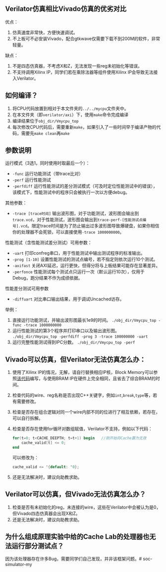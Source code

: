 ## Verilator仿真相比Vivado仿真的优劣对比

优点：
1. 仿真速度非常快，方便快速调试。
2. 不上板可不必安装Vivado，配合gtkwave仅需要下载不到200M的软件，非常轻量。

缺点：
1. 不是四态仿真器，不考虑X和Z，无法发现一些reg未初始化等错误。
2. 不支持调用Xilinx IP，同学们若在乘除法器等组件使用Xilinx IP会导致无法接入Verilator。

## 如何编译？

1. 将CPU代码放置到相对于本文件夹的`../../mycpu`文件夹中。
2. 在本文件夹（即`verilator/axi`）下，使用`make`命令完成编译
3. 编译结果位于`obj_dir/Vmycpu_top`
4. 每次修改CPU代码后，需要重新`make`，如果引入了一些时间早于编译产物的代码，需要先`make clean`再`make`

## 参数说明

运行模式（3选1，同时使用时取最后一个）：
- `-func` 运行功能测试（带trace比对）
- `-perf` 运行性能测试
- `-perfdiff` 运行性能测试的差分测试模式（可及时定位性能测试中的错误），该模式下，性能测试中的程序只会被执行一次以方便debug。

其他参数：
- `-trace [trace时间]` 输出波形图，对于功能测试，波形图会输出到`trace.vcd`，对于性能测试，波形图会输出到`trace-perf-[性能测试点编号].vcd`。限定trace时间是为了防止输出过多波形图导致爆硬盘，如果你相信你的处理器不会死锁，可以直接使用`-trace 1000000000`。

性能测试（含性能测试差分测试）可用参数：
- `-uart` 打印confreg串口，用于性能测试中输出测试程序的标准输出。
- `-prog [1-10]` 设置性能测试的测试点编号，若不指定则依次运行10个测试。
- `-axifast` 关闭AXI延迟，运行更快，但得分将与上板结果可能存在显著差异。
- `-perfonce` 性能测试每个测试点只运行一次（默认运行10次），仅用于Debug，跑分结果不作为成绩依据。

性能差分测试可用参数
- `-diffuart` 对比串口输出结果，用于调试Uncached访存。

举例：
1. 直接运行功能测试，并输出波形图最长1e9的时间。 `./obj_dir/Vmycpu_top -func -trace 1000000000`
2. 运行性能测试的第3个程序并打印串口以及输出波形图。 `./obj_dir/Vmycpu_top -perfdiff -prog 3 -trace 100000000 -uart`
3. 运行完整性能测试得到IPC分数。 `./obj_dir/Vmycpu_top -perf`

## Vivado可以仿真，但Verilator无法仿真怎么办：

1. 使用了Xilinx IP的情况，无解，请自行替换相应IP核，Block Memory可以参照[该代码](https://github.com/Maxpicca-Li/CDIM/blob/master/mycpu/4mem/dual_port_bram_bw8.sv)编写，与使用BRAM IP在硬件上完全相同，且省去了综合BRAM的时间。
2. 检查代码的wire、reg名称是否出现C++关键字，例如`int`,`break`,`type`等，若有需要修改。
3. 检查是否存在组合逻辑对同一个wire内部不同的位进行了相互依赖，若存在，可以自行拆解。
4. 检查是否存在使用for循环对数组赋值，Verilator不支持，例如以下代码：

    ```verilog
    for(t=0; t<CACHE_DEEPTH; t=t+1) begin   //刚开始将Cache置为无效
        cache_valid[t] <= 0;
    end
    ```

    可以修改为：

    ```verilog
    cache_valid <= '{default: '0};
    ```

5. 还是无法解决时，建议向助教求助。

## Verilator可以仿真，但Vivado无法仿真怎么办？

1. 检查是否有未初始化的reg，未连接的wire，这些在Verilator中会被认为是0，但Vivado四态仿真器会出现X和Z。
2. 还是无法解决时，建议向助教求助。

## 为什么组成原理实验中给的Cache Lab的处理器也无法运行部分测试点？

因为该处理器存在许多Bug，需要同学们自己发现，并非该框架问题。# soc-simulator-my
